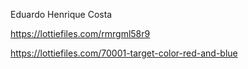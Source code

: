 Eduardo Henrique Costa

<https://lottiefiles.com/rmrgml58r9>

<https://lottiefiles.com/70001-target-color-red-and-blue>
